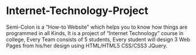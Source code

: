 # Internet-Technology-Project
Semi-Colon is a “How-to Website” which helps you to know 
how things are programmed in all Kinds, It is a project of 
“Internet Technology” course in college, Every Team consists 
of 5 students, Every student will design 3 Web Pages from 
his/her design using HTML/HTML5 CSS/CSS3 JQuery.
